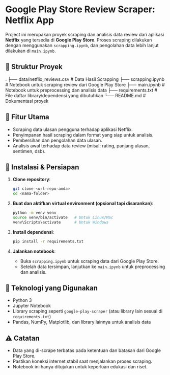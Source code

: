 # Google Play Store Review Scraper: Netflix App

Project ini merupakan proyek scraping dan analisis data review dari aplikasi **Netflix** yang tersedia di **Google Play Store**. Proses scraping dilakukan dengan menggunakan `scrapping.ipynb`, dan pengolahan data lebih lanjut dilakukan di `main.ipynb`.

## 📁 Struktur Proyek

.
├── data/netflix_reviews.csv      # Data Hasil Scrapping
├── scrapping.ipynb      # Notebook untuk scraping review dari Google Play Store
├── main.ipynb           # Notebook untuk preprocessing dan analisis data
├── requirements.txt     # File daftar library/dependensi yang dibutuhkan
└── README.md            # Dokumentasi proyek

## 🚀 Fitur Utama

- Scraping data ulasan pengguna terhadap aplikasi Netflix.
- Penyimpanan hasil scraping dalam format yang siap untuk analisis.
- Pembersihan dan pengolahan data ulasan.
- Analisis awal terhadap data review (misal: rating, panjang ulasan, sentimen, dsb).

## 🔧 Instalasi & Persiapan

1. **Clone repository**:
   ```bash
   git clone <url-repo-anda>
   cd <nama-folder>
   ```

2. **Buat dan aktifkan virtual environment (opsional tapi disarankan)**:
   ```bash
   python -m venv venv
   source venv/bin/activate   # Untuk Linux/Mac
   venv\Scripts\activate      # Untuk Windows
   ```

3. **Install dependensi**:
   ```bash
   pip install -r requirements.txt
   ```

4. **Jalankan notebook**:
   - Buka `scrapping.ipynb` untuk scraping data dari Google Play Store.
   - Setelah data tersimpan, lanjutkan ke `main.ipynb` untuk preprocessing dan analisis.

## 🧠 Teknologi yang Digunakan

- Python 3
- Jupyter Notebook
- Library scraping seperti `google-play-scraper` (atau library lain sesuai di `requirements.txt`)
- Pandas, NumPy, Matplotlib, dan library lainnya untuk analisis data

## ⚠️ Catatan

- Data yang di-scrape terbatas pada ketentuan dan batasan dari Google Play Store.
- Pastikan koneksi internet stabil saat menjalankan proses scraping.
- Notebook ini hanya ditujukan untuk keperluan edukasi dan riset.
